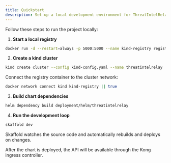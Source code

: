 ```yaml
---
title: Quickstart
description: Set up a local development environment for ThreatIntelRelay.
---
```


Follow these steps to run the project locally:

1. **Start a local registry**

```bash
docker run -d --restart=always -p 5000:5000 --name kind-registry registry:2
```

2. **Create a kind cluster**

```bash
kind create cluster --config kind-config.yaml --name threatintelrelay
```

Connect the registry container to the cluster network:

```bash
docker network connect kind kind-registry || true
```

3. **Build chart dependencies**

```bash
helm dependency build deployment/helm/threatintelrelay
```

4. **Run the development loop**

```bash
skaffold dev
```

Skaffold watches the source code and automatically rebuilds and deploys on changes.

After the chart is deployed, the API will be available through the Kong ingress controller.
